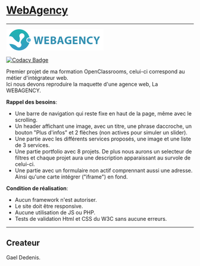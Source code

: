 # [WebAgency](https://webagency.gael-dedenis.fr)
__________________________________________________________________________________________________________________________________________

![Logo WebAgency](images/logo.png)

[![Codacy Badge](https://api.codacy.com/project/badge/Grade/16f30834b048468b86299dd252774cdc)](https://www.codacy.com/manual/Gael-Dedenis/webagency?utm_source=github.com&amp;utm_medium=referral&amp;utm_content=Gael-Dedenis/webagency&amp;utm_campaign=Badge_Grade)

Premier projet de ma formation OpenClassrooms, celui-ci correspond au métier d'intégrateur web.  
Ici nous devons reproduire la maquette d'une agence web, La WEBAGENCY.  

**Rappel des besoins**:  
- Une barre de navigation qui reste fixe en haut de la page, même avec le scrolling.  
- Un header affichant une image, avec un titre, une phrase daccroche, un bouton "Plus d'infos" et 2 flèches (non actives pour simuler un slider).  
- Une partie avec les différents services proposés, une image et une liste de 3 services.  
- Une partie portfolio avec 8 projets. De plus nous aurons un selecteur de filtres et chaque projet aura une description apparaissant au survole de celui-ci.  
- Une partie avec un formulaire non actif comprennant aussi une adresse. Ainsi qu'une carte intégrer ("iframe") en fond.  

**Condition de réalisation**:
- Aucun framework n'est autoriser.  
- Le site doit être responsive.  
- Aucune utilisation de JS ou PHP.  
- Tests de validation Html et CSS du W3C sans aucune erreurs.  

__________________________________________________________________________________________________________________________________________

## Createur
Gael Dedenis.  
